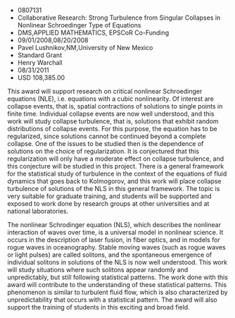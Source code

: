 
* 0807131
* Collaborative Research: Strong Turbulence from Singular Collapses in Nonlinear Schroedinger Type of Equations
* DMS,APPLIED MATHEMATICS, EPSCoR Co-Funding
* 09/01/2008,08/20/2008
* Pavel Lushnikov,NM,University of New Mexico
* Standard Grant
* Henry Warchall
* 08/31/2011
* USD 108,385.00

This award will support research on critical nonlinear Schroedinger equations
(NLE), i.e. equations with a cubic nonlinearity. Of interest are collapse
events, that is, spatial contractions of solutions to single points in finite
time. Individual collapse events are now well understood, and this work will
study collapse turbulence, that is, solutions that exhibit random distributions
of collapse events. For this purpose, the equation has to be regularized, since
solutions cannot be continued beyond a complete collapse. One of the issues to
be studied then is the dependence of solutions on the choice of regularization.
It is conjectured that this regularization will only have a moderate effect on
collapse turbulence, and this conjecture will be studied in this project. There
is a general framework for the statistical study of turbulence in the context of
the equations of fluid dynamics that goes back to Kolmogorov, and this work will
place collapse turbulence of solutions of the NLS in this general framework. The
topic is very suitable for graduate training, and students will be supported and
exposed to work done by research groups at other universities and at national
laboratories.

The nonlinear Schrodinger equation (NLS), which describes the nonlinear
interaction of waves over time, is a universal model in nonlinear science. It
occurs in the description of laser fusion, in fiber optics, and in models for
rogue waves in oceanography. Stable moving waves (such as rogue waves or light
pulses) are called solitons, and the spontaneous emergence of individual
solitons in solutions of the NLS is now well understood. This work will study
situations where such solitons appear randomly and unpredictably, but still
following statistical patterns. The work done with this award will contribute to
the understanding of these statistical patterns. This phenomenon is similar to
turbulent fluid flow, which is also characterized by unpredictability that
occurs with a statistical pattern. The award will also support the training of
students in this exciting and broad field.
